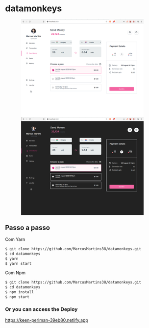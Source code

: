 # datamonkeys

<p align="center">
<img src="./.github/HomeLigth.png" width=400 align="center" />
<img src="./.github/HomeDark.png" width=400 align="center" />
</p>

## Passo a passo

Com Yarn
```
$ git clone https://github.com/MarcusMartins38/datamonkeys.git
$ cd datamonkeys
$ yarn
$ yarn start
```
Com Npm

```
$ git clone https://github.com/MarcusMartins38/datamonkeys.git
$ cd datamonkeys
$ npm install
$ npm start
```

### Or you can access the Deploy

https://keen-perlman-39eb80.netlify.app

